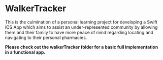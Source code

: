 # WalkerTracker

This is the culmination of a personal learning project for developing a Swift iOS App which aims to assist an under-represented community by allowing them and their family to have more peace of mind regarding locating and navigating to their personal pharmacies.

<b> Please check out the walkerTracker folder for a basic full implementation in a functional app. </b>
